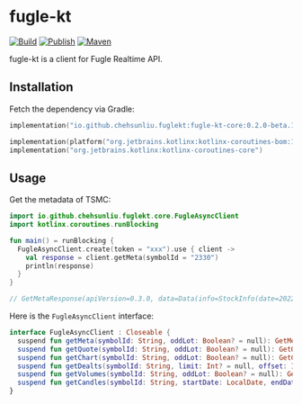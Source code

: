 # fugle-kt

[![Build](https://github.com/chehsunliu/fugle-kt/actions/workflows/build.yml/badge.svg)](https://github.com/chehsunliu/fugle-kt/actions/workflows/build.yml)
[![Publish](https://github.com/chehsunliu/fugle-kt/actions/workflows/publish.yml/badge.svg)](https://github.com/chehsunliu/fugle-kt/actions/workflows/publish.yml)
[![Maven](https://img.shields.io/maven-central/v/io.github.chehsunliu.fuglekt/fugle-kt-core)](https://search.maven.org/artifact/io.github.chehsunliu.fuglekt/fugle-kt-core)

fugle-kt is a client for Fugle Realtime API.

## Installation

Fetch the dependency via Gradle:

```kotlin
implementation("io.github.chehsunliu.fuglekt:fugle-kt-core:0.2.0-beta.1")

implementation(platform("org.jetbrains.kotlinx:kotlinx-coroutines-bom:1.6.1"))
implementation("org.jetbrains.kotlinx:kotlinx-coroutines-core")
```

## Usage

Get the metadata of TSMC:

```kotlin
import io.github.chehsunliu.fuglekt.core.FugleAsyncClient
import kotlinx.coroutines.runBlocking

fun main() = runBlocking {
  FugleAsyncClient.create(token = "xxx").use { client ->
    val response = client.getMeta(symbolId = "2330")
    println(response)
  }
}

// GetMetaResponse(apiVersion=0.3.0, data=Data(info=StockInfo(date=2022-04-29, type=EQUITY, exchange=TWSE, market=TSE, symbolId=2330, countryCode=TW, timeZone=Asia/Taipei, lastUpdatedAt=2022-04-29T13:30+08:00), meta=Meta(market=TSE, nameZhTw=台積電, industryZhTw=半導體業, priceReference=531.0, priceHighLimit=584.0, priceLowLimit=478.0, canDayBuySell=true, canDaySellBuy=true, canShortMargin=true, canShortLend=true, tradingUnit=1000, currency=TWD, isTerminated=false, isSuspended=false, typeZhTw=一般股票, abnormal=正常, isUnusuallyRecommended=false, isNewlyCompiled=null)))
```

Here is the `FugleAsyncClient` interface:

```kotlin
interface FugleAsyncClient : Closeable {
  suspend fun getMeta(symbolId: String, oddLot: Boolean? = null): GetMetaResponse
  suspend fun getQuote(symbolId: String, oddLot: Boolean? = null): GetQuoteResponse
  suspend fun getChart(symbolId: String, oddLot: Boolean? = null): GetChartResponse
  suspend fun getDealts(symbolId: String, limit: Int? = null, offset: Int? = null, oddLot: Boolean? = null): GetDealtsResponse
  suspend fun getVolumes(symbolId: String, oddLot: Boolean? = null): GetVolumesResponse
  suspend fun getCandles(symbolId: String, startDate: LocalDate, endDate: LocalDate): GetCandlesResponse
}
```

